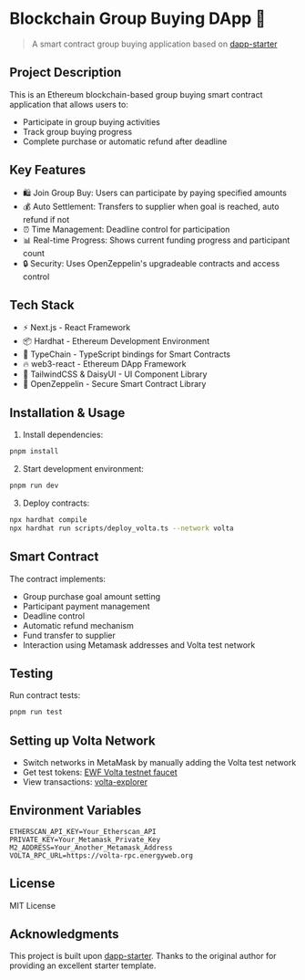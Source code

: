 # Blockchain Group Buying DApp 👋

> A smart contract group buying application based on [dapp-starter](https://github.com/jellydn/dapp-starter)

## Project Description

This is an Ethereum blockchain-based group buying smart contract application that allows users to:

- Participate in group buying activities
- Track group buying progress
- Complete purchase or automatic refund after deadline

## Key Features

- 🛍️ Join Group Buy: Users can participate by paying specified amounts
- 💰 Auto Settlement: Transfers to supplier when goal is reached, auto refund if not
- ⏰ Time Management: Deadline control for participation
- 📊 Real-time Progress: Shows current funding progress and participant count
- 🔒 Security: Uses OpenZeppelin's upgradeable contracts and access control

## Tech Stack

- ⚡️ Next.js - React Framework
- 📦 Hardhat - Ethereum Development Environment
- 🦾 TypeChain - TypeScript bindings for Smart Contracts
- 🔥 web3-react - Ethereum DApp Framework
- 🎨 TailwindCSS & DaisyUI - UI Component Library
- 🎨 OpenZeppelin - Secure Smart Contract Library

## Installation & Usage

1. Install dependencies:
```sh
pnpm install
```

2. Start development environment:
```sh
pnpm run dev
```

3. Deploy contracts:
```sh
npx hardhat compile
npx hardhat run scripts/deploy_volta.ts --network volta
```

## Smart Contract

The contract implements:

- Group purchase goal amount setting
- Participant payment management
- Deadline control
- Automatic refund mechanism
- Fund transfer to supplier
- Interaction using Metamask addresses and Volta test network

## Testing

Run contract tests:
```sh
pnpm run test
```

## Setting up Volta Network

- Switch networks in MetaMask by manually adding the Volta test network
- Get test tokens: [EWF Volta testnet faucet](https://voltafaucet.energyweb.org/)
- View transactions: [volta-explorer](https://volta-explorer.energyweb.org/)

## Environment Variables

```
ETHERSCAN_API_KEY=Your_Etherscan_API
PRIVATE_KEY=Your_Metamask_Private_Key
M2_ADDRESS=Your_Another_Metamask_Address
VOLTA_RPC_URL=https://volta-rpc.energyweb.org
```

## License

MIT License

## Acknowledgments

This project is built upon [dapp-starter](https://github.com/jellydn/dapp-starter). Thanks to the original author for providing an excellent starter template.

